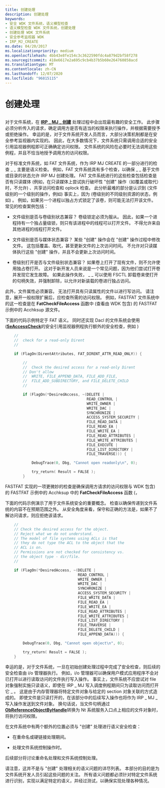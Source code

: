 ```yaml
---
title: 创建处理
description: 创建处理
keywords:
- 安全 WDK 文件系统，语义模型检查
- 语义模型检查 WDK 文件系统，创建处理
- 创建处理 WDK 文件系统
- 安全参考监视器 WDK
- IRP_MJ_CREATE
ms.date: 04/20/2017
ms.localizationpriority: medium
ms.openlocfilehash: 4bb43e8fe154c3c3622590fdc4a879d2bf58f278
ms.sourcegitcommit: 418e6617e2a695c9cb4b37b5b60e264760858acd
ms.translationtype: MT
ms.contentlocale: zh-CN
ms.lasthandoff: 12/07/2020
ms.locfileid: "96815115"
---
```

# <a name="create-processing"></a>创建处理


## <span id="ddk_create_processing_if"></span><span id="DDK_CREATE_PROCESSING_IF"></span>


对于文件系统，在 [**IRP \_ MJ \_ 创建**](./irp-mj-create.md) 处理过程中会出现最有趣的安全工作。 此步骤必须分析传入的请求，确定调用方是否有适当的权限来执行操作，并根据需要授予或拒绝操作。 幸运的是，对于文件系统开发人员而言，大部分决策机制都是在安全参考监视器内实现的。 因此，在大多数情况下，文件系统只需调用合适的安全引用监视器例程即可正确确定访问权限。 文件系统的风险在必要时无法调用这些例程，并且不恰当地授予调用方的访问权限。

对于标准文件系统，如 FAT 文件系统，作为 IRP MJ CREATE 的一部分进行的检查 \_ \_ 主要是语义检查。 例如，FAT 文件系统具有多个检查，以确保 \_ \_ 基于文件或目录的状态允许 IRP MJ 创建处理。 FAT 文件系统进行的这些检查包括检查是否有只读媒体 (例如，在只读媒体上尝试执行破坏性 "创建" 操作（如覆盖或取代）时，不允许) 、共享访问检查和 oplock 检查。 此分析最难的部分是认识到 (文件级别的一个级别的操作，例如) 事实上，因为 (卷级别的不同级别资源的状态，例如) 。 例如，如果另一个进程以独占方式锁定了该卷，则可能无法打开该文件。 常见的检查案例包括：

-   文件级别是否与卷级别状态兼容？ 卷级锁定必须为服从。 因此，如果一个进程持有一个独占量级锁，则只有该进程中的线程可以打开文件。 不得允许来自其他进程的线程打开文件。

-   文件级别是否与媒体状态兼容？ 某些 "创建" 操作会在 "创建" 操作过程中修改文件。 这包括覆盖、取代，甚至更新文件的上次访问时间。 不允许对只读媒体执行这些 "创建" 操作，并且不会更新上次访问时间。

-   卷级别打开是否与文件级别状态兼容？ 如果卷上打开了现有文件，则不允许使用独占卷打开。 这对于新开发人员来说是一个常见问题，因为他们尝试打开卷并发现它发生故障。 如果此操作失败， \_ \_ 可以使用 FSCTL 卸载卷来使打开的句柄失效，并强制卸除，以允许对新装载的卷进行独占访问。

此外，文件属性必须兼容。 无法打开具有只读属性的文件以进行写访问。 请注意，展开一般权限扩展后，应检查所需的访问权限。 例如，FASTFAT 文件系统中的这一检查是在 **FatCheckFileAccess** 函数中 (查看由 WDK 包含) 的 FASTFAT 示例中的 Acchksup 源文件。

下面的代码示例特定于 FAT 语义。 同时还实现 Dacl 的文件系统会使用 ([**SeAccessCheck**](/windows-hardware/drivers/ddi/wdm/nf-wdm-seaccesscheck)的安全引用监视器例程执行额外的安全检查，例如 ) 

```cpp
    //
    //  check for a read-only Dirent
    //

    if (FlagOn(DirentAttributes, FAT_DIRENT_ATTR_READ_ONLY)) {

        //
        //  Check the desired access for a read-only Dirent
        // Don't allow 
        //  WRITE, FILE_APPEND_DATA, FILE_ADD_FILE,
        //  FILE_ADD_SUBDIRECTORY, and FILE_DELETE_CHILD
        //

        if (FlagOn(*DesiredAccess, ~(DELETE |
                                     READ_CONTROL |
                                     WRITE_OWNER |
                                     WRITE_DAC |
                                     SYNCHRONIZE |
                                     ACCESS_SYSTEM_SECURITY |
                                     FILE_READ_DATA |
                                     FILE_READ_EA |
                                     FILE_WRITE_EA |
                                     FILE_READ_ATTRIBUTES |
                                     FILE_WRITE_ATTRIBUTES |
                                     FILE_EXECUTE |
                                     FILE_LIST_DIRECTORY |
                                     FILE_TRAVERSE))) {

            DebugTrace(0, Dbg, "Cannot open readonly\n", 0);

            try_return( Result = FALSE );
        }
```

FASTFAT 实现的一项更微妙的检查是确保调用方请求的访问权限与 WDK 包含) 的 FASTFAT 示例中的 Acchksup 中的 **FatCheckFileAccess** 函数 (，

下面的代码示例演示了用于文件系统安全的重要概念。 检查以确保传递到文件系统的内容不在预期范围之外。 从安全角度来看，保守和正确的方法是，如果不了解访问请求，则应拒绝该请求。

```cpp
    //
    // Check the desired access for the object. 
    // Reject what we do not understand.
    // The model of file systems using ACLs is that
    // they do not type the ACL to the object that the 
    // ACL is on. 
    // Permissions are not checked for consistency vs.
    // the object type - dir/file.
    //

    if (FlagOn(*DesiredAccess, ~(DELETE |
                                 READ_CONTROL |
                                 WRITE_OWNER |
                                 WRITE_DAC |
                                 SYNCHRONIZE |
                                 ACCESS_SYSTEM_SECURITY |
                                 FILE_WRITE_DATA |
                                 FILE_READ_EA |
                                 FILE_WRITE_EA |
                                 FILE_READ_ATTRIBUTES |
                                 FILE_WRITE_ATTRIBUTES |
                                 FILE_LIST_DIRECTORY |
                                 FILE_TRAVERSE |
                                 FILE_DELETE_CHILD |
                                 FILE_APPEND_DATA))) {

        DebugTrace(0, Dbg, "Cannot open object\n", 0);

        try_return( Result = FALSE );
    }
```

幸运的是，对于文件系统，一旦在初始创建处理过程中完成了安全检查，则后续的安全检查由 i/o 管理器执行。 例如，i/o 管理器可以确保用户模式应用程序不会对已打开以进行读取访问的文件执行写入操作。 事实上，文件系统不应尝试对 file 对象强制实施只读语义，即使在 IRP \_ MJ 写入调度例程期间只为读取访问而打开它 \_ 。 这是由于内存管理器将特定文件对象与给定的 section 对象关联的方式造成的。 即使文件是只读打开的，在该部分中的后续写入操作也将作为 IRP \_ MJ \_ 写入操作发送到文件对象。 换句话说，当文件句柄通过 [**ObReferenceObjectByHandle**](/windows-hardware/drivers/ddi/wdm/nf-wdm-obreferenceobjectbyhandle)转换为 Nt 系统服务入口点上相应的文件对象时，将执行访问权限。

在文件系统中有两个额外的位置必须与 "创建" 处理进行语义安全检查：

-   在重命名或硬链接处理期间。

-   处理文件系统控制操作时。

后续部分将讨论重命名处理和文件系统控制处理。

请注意，这并不是与 "创建" 处理相关的语义问题的详尽列表。 本部分的目的是为文件系统开发人员引起这些问题的关注。 所有语义问题都必须针对特定文件系统进行识别，实现以满足特定的语义，并经过测试，以确保实现处理各种情况。

 

